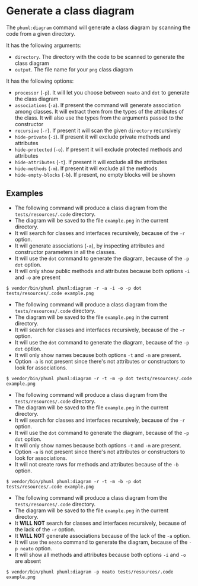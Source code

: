 # Generate a class diagram

The `phuml:diagram` command will generate a class diagram by scanning the code from a given directory.

It has the following arguments:

* `directory`. The directory with the code to be scanned to generate the class diagram
* `output`. The file name for your `png` class diagram

It has the following options:

* `processor` (`-p`). It will let you choose between `neato` and `dot` to generate the class diagram
* `associations` (`-a`). If present the command will generate association among classes.
  It will extract them from the types of the attributes of the class.
  It will also use the types from the arguments passed to the constructor
* `recursive` (`-r`). If present it will scan the given `directory` recursively
* `hide-private` (`-i`). If present it will exclude private methods and attributes
* `hide-protected` (`-o`). If present it will exclude protected methods and attributes
* `hide-attributes` (`-t`). If present it will exclude all the attributes
* `hide-methods` (`-m`). If present it will exclude all the methods
* `hide-empty-blocks` (`-b`). If present, no empty blocks will be shown

## Examples

* The following command will produce a class diagram from the `tests/resources/.code` directory.
* The diagram will be saved to the file `example.png` in the current directory.
* It will search for classes and interfaces recursively, because of the `-r` option.
* It will generate associations (`-a`), by inspecting attributes and constructor parameters in all the classes.
* It will use the `dot` command to generate the diagram, because of the `-p dot` option.
* It will only show public methods and attributes because both options `-i` and `-o` are present

```
$ vendor/bin/phuml phuml:diagram -r -a -i -o -p dot tests/resources/.code example.png
```

* The following command will produce a class diagram from the `tests/resources/.code` directory.
* The diagram will be saved to the file `example.png` in the current directory.
* It will search for classes and interfaces recursively, because of the `-r` option.
* It will use the `dot` command to generate the diagram, because of the `-p dot` option.
* It will only show names because both options `-t` and `-m` are present.
* Option `-a` is not present since there's not attributes or constructors to look for associations.

```
$ vendor/bin/phuml phuml:diagram -r -t -m -p dot tests/resources/.code example.png
```

* The following command will produce a class diagram from the `tests/resources/.code` directory.
* The diagram will be saved to the file `example.png` in the current directory.
* It will search for classes and interfaces recursively, because of the `-r` option.
* It will use the `dot` command to generate the diagram, because of the `-p dot` option.
* It will only show names because both options `-t` and `-m` are present.
* Option `-a` is not present since there's not attributes or constructors to look for associations.
* It will not create rows for methods and attributes because of the `-b` option.

```
$ vendor/bin/phuml phuml:diagram -r -t -m -b -p dot tests/resources/.code example.png
```

* The following command will produce a class diagram from the `tests/resources/.code` directory.
* The diagram will be saved to the file `example.png` in the current directory.
* It **WILL NOT** search for classes and interfaces recursively, because of the lack of the `-r` option.
* It **WILL NOT** generate associations because of the lack of the `-a` option.
* It will use the `neato` command to generate the diagram, because of the `-p neato` option.
* It will show all methods and attributes because both options `-i` and `-o` are absent

```
$ vendor/bin/phuml phuml:diagram -p neato tests/resources/.code example.png
```
